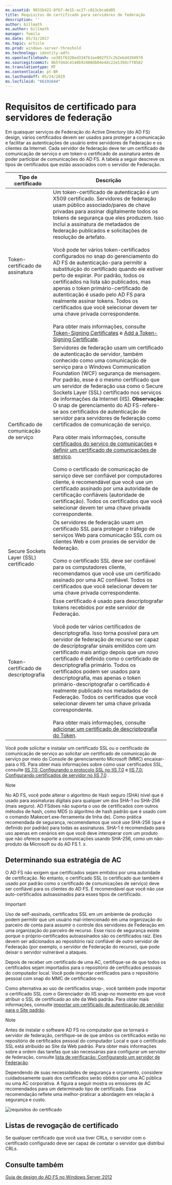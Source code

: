```yaml
---
ms.assetid: 9831b421-8fb7-4e15-ac27-c013cbca6d05
title: Requisitos de certificado para servidores de federação
description: ''
author: billmath
ms.author: billmath
manager: femila
ms.date: 05/31/2017
ms.topic: article
ms.prod: windows-server-threshold
ms.technology: identity-adfs
ms.openlocfilehash: ce301f6320ed3347b1ee802f57c2b2ebd4394970
ms.sourcegitcommit: 0b5fd4dc4148b92480db04e4dc22e139dcff8582
ms.translationtype: MT
ms.contentlocale: pt-BR
ms.lasthandoff: 05/24/2019
ms.locfileid: "66191644"
---
```

# <a name="certificate-requirements-for-federation-servers"></a>Requisitos de certificado para servidores de federação

Em quaisquer serviços de Federação do Active Directory \(do AD FS\) design, vários certificados devem ser usados para proteger a comunicação e facilitar as autenticações de usuário entre servidores de Federação e os clientes da Internet. Cada servidor de federação deve ter um certificado de comunicação de serviço e um token\-o certificado de assinatura antes de poder participar de comunicações do AD FS. A tabela a seguir descreve os tipos de certificados que estão associados com o servidor de Federação.  
  
|Tipo de certificado|Descrição|  
|--------------------|---------------|  
|Token\-certificado de assinatura|Um token\-certificado de autenticação é um X509 certificado. Servidores de federação usam público associado\/pares de chave privadas para assinar digitalmente todos os tokens de segurança que eles produzem. Isso inclui a assinatura de metadados de federação publicados e solicitações de resolução de artefato.<br /><br />Você pode ter vários token\-certificados configurados no snap do gerenciamento do AD FS de autenticação\-para permitir a substituição do certificado quando ele estiver perto de expirar. Por padrão, todos os certificados na lista são publicados, mas apenas o token primário\-certificado de autenticação é usado pelo AD FS para realmente assinar tokens. Todos os certificados que você selecionar devem ter uma chave privada correspondente.<br /><br />Para obter mais informações, consulte [Token-Signing Certificates](Token-Signing-Certificates.md) e [Add a Token-Signing Certificate](../../ad-fs/deployment/Add-a-Token-Signing-Certificate.md).|  
|Certificado de comunicação de serviço|Servidores de federação usam um certificado de autenticação de servidor, também conhecido como uma comunicação de serviço para o Windows Communication Foundation \(WCF\) segurança de mensagem. Por padrão, esse é o mesmo certificado que um servidor de federação usa como o Secure Sockets Layer \(SSL\) certificado nos serviços de informações da Internet \(IIS\). **Observação:** O snap de gerenciamento do AD FS\-refere-se aos certificados de autenticação de servidor para servidores de federação como certificados de comunicação de serviço.<br /><br />Para obter mais informações, consulte [certificados do serviço de comunicações](Service-Communications-Certificates.md) e [definir um certificado de comunicações de serviço](../../ad-fs/deployment/Set-a-Service-Communications-Certificate.md).<br /><br />Como o certificado de comunicação de serviço deve ser confiável por computadores cliente, é recomendável que você use um certificado assinado por uma autoridade de certificação confiáveis \(autoridade de certificação\). Todos os certificados que você selecionar devem ter uma chave privada correspondente.|  
|Secure Sockets Layer \(SSL\) certificado|Os servidores de federação usam um certificado SSL para proteger o tráfego de serviços Web para comunicação SSL com os clientes Web e com proxies de servidor de federação.<br /><br />Como o certificado SSL deve ser confiável para os computadores cliente, recomendamos que você use um certificado assinado por uma AC confiável. Todos os certificados que você selecionar devem ter uma chave privada correspondente.|  
|Token\-certificado de descriptografia|Esse certificado é usado para descriptografar tokens recebidos por este servidor de Federação.<br /><br />Você pode ter vários certificados de descriptografia. Isso torna possível para um servidor de federação de recurso ser capaz de descriptografar sinais emitidos com um certificado mais antigo depois que um novo certificado é definido como o certificado de descriptografia primário. Todos os certificados podem ser usados para descriptografia, mas apenas o token primário\-descriptografar o certificado é realmente publicado nos metadados de Federação. Todos os certificados que você selecionar devem ter uma chave privada correspondente.<br /><br />Para obter mais informações, consulte [adicionar um certificado de descriptografia do Token](../../ad-fs/deployment/Add-a-Token-Decrypting-Certificate.md).|  
  
Você pode solicitar e instalar um certificado SSL ou o certificado de comunicação de serviço ao solicitar um certificado de comunicação de serviço por meio do Console de gerenciamento Microsoft \(MMC\) encaixar\-para o IIS. Para obter mais informações sobre como usar certificados SSL, consulte [IIS 7.0: Configurando o protocolo SSL no IIS 7.0](https://go.microsoft.com/fwlink/?LinkID=108544) e [IIS 7.0: Configurando certificados de servidor no IIS 7.0](https://go.microsoft.com/fwlink/?LinkID=108545) .  
  
> [!NOTE]  
> No AD FS, você pode alterar o algoritmo de Hash seguro \(SHA\) nível que é usado para assinaturas digitais para qualquer um dos SHA\-1 ou SHA\-256 \(mais seguro\). AD FSdoes não suporta o uso de certificados com outros métodos de hash, como MD5 \(o algoritmo de hash padrão que é usado com o comando Makecert.exe\-ferramenta de linha de\). Como prática recomendada de segurança, recomendamos que você use SHA\-256 \(que é definido por padrão\) para todas as assinaturas. SHA\-1 é recomendado para uso apenas em cenários em que você deve interoperar com um produto que não oferece suporte a comunicações usando SHA\-256, como um não\-produto da Microsoft ou do AD FS 1. *x*.  
  
## <a name="determining-your-ca-strategy"></a>Determinando sua estratégia de AC  
O AD FS não exigem que certificados sejam emitidos por uma autoridade de certificação. No entanto, o certificado SSL \(o certificado que também é usado por padrão como o certificado de comunicações de serviço\) deve ser confiável para os clientes do AD FS. É recomendável que você não use auto\-certificados autoassinados para esses tipos de certificado.  
  
> [!IMPORTANT]  
> Uso de self\-assinado, certificados SSL em um ambiente de produção podem permitir que um usuário mal-intencionado em uma organização do parceiro de conta para assumir o controle dos servidores de Federação em uma organização do parceiro de recurso. Esse risco de segurança existe porque o próprio\-certificados autoassinados são os certificados raiz. Eles devem ser adicionados ao repositório raiz confiável de outro servidor de Federação \(por exemplo, o servidor de Federação do recurso\), que pode deixar o servidor vulnerável a ataques.  
  
Depois de receber um certificado de uma AC, certifique-se de que todos os certificados sejam importados para o repositório de certificados pessoais do computador local. Você pode importar certificados para o repositório pessoal com snap do MMC de certificados\-no.  
  
Como alternativa ao uso de certificados snap\-, você também pode importar o certificado SSL com o Gerenciador do IIS snap\-no momento em que você atribuir o SSL de certificado ao site da Web padrão. Para obter mais informações, consulte [importar um certificado de autenticação de servidor para o Site padrão](../../ad-fs/deployment/Import-a-Server-Authentication-Certificate-to-the-Default-Web-Site.md).  
  
> [!NOTE]  
> Antes de instalar o software AD FS no computador que se tornará o servidor de federação, certifique-se de que ambos os certificados estão no repositório de certificados pessoal do computador Local e que o certificado SSL está atribuído ao Site da Web padrão. Para obter mais informações sobre a ordem das tarefas que são necessárias para configurar um servidor de federação, consulte [lista de verificação: Configurando um servidor de Federação](../../ad-fs/deployment/Checklist--Setting-Up-a-Federation-Server.md).  
  
Dependendo de suas necessidades de segurança e orçamento, considere cuidadosamente quais dos certificados serão obtidos por uma AC pública ou uma AC corporativa. A figura a seguir mostra os emissores de AC recomendados para um determinado tipo de certificado. Essa recomendação reflete uma melhor\-praticar a abordagem em relação à segurança e custo.  
  
![requisitos do certificado](media/adfs2_fedserver_certstory_1.png)  
  
## <a name="certificate-revocation-lists"></a>Listas de revogação de certificado  
Se qualquer certificado que você usa tiver CRLs, o servidor com o certificado configurado deve ser capaz de contatar o servidor que distribui CRLs.  
  
## <a name="see-also"></a>Consulte também
[Guia de design do AD FS no Windows Server 2012](AD-FS-Design-Guide-in-Windows-Server-2012.md)
